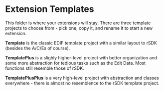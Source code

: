 Extension Templates
===================

This folder is where your extensions will stay. There are three template projects to choose from - pick one, copy it, and rename it to start a new extension.

**Template** is the classic EDIF template project with a similar layout to rSDK (besides the A/C/Es of course).

**TemplatePlus** is a slighly higher-level project with better organization and some more abstraction for tedious tasks such as the Edit Data. Most functions still resemble those of rSDK.

**TemplatePlusPlus** is a very high-level project with abstraction and classes everywhere - there is almost no resemblence to the rSDK template project.
